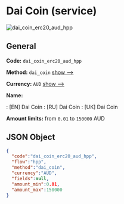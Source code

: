
# Dai Coin (service) 
![dai_coin_erc20_aud_hpp](https://static.openfintech.io/payment_methods/dai_coin_erc20_aud_hpp/logo.svg?w=400&c=v0.59.26#w200)  

## General 
 
**Code:** `dai_coin_erc20_aud_hpp` 
 
**Method:** `dai_coin` 
 [show -->](/payment-methods/dai_coin/) 
 
**Currency:** `AUD` [show -->](/currencies/AUD/) 
 
**Name:** 
 
:	[EN] Dai Coin 
:	[RU] Dai Coin 
:	[UK] Dai Coin 
 
**Amount limits:** from `0.01` to `150000` AUD 

## JSON Object 

```json
{
  "code":"dai_coin_erc20_aud_hpp",
  "flow":"hpp",
  "method":"dai_coin",
  "currency":"AUD",
  "fields":null,
  "amount_min":0.01,
  "amount_max":150000
}
```  
